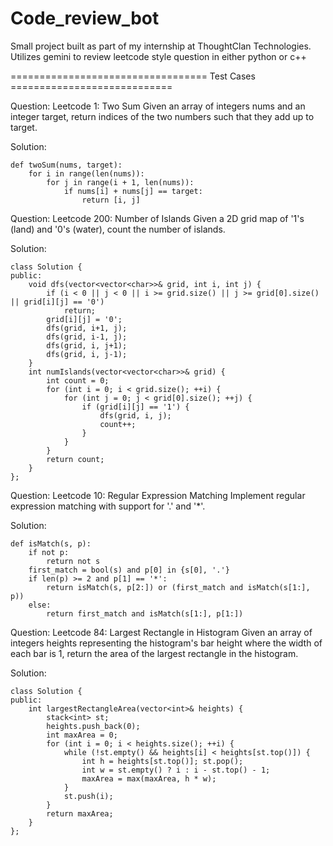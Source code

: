 # Code_review_bot
Small project built as part of my internship at ThoughtClan Technologies.
Utilizes gemini to review leetcode style question in either python or c++

================================== Test Cases ============================

Question:
Leetcode 1: Two Sum
Given an array of integers nums and an integer target, return indices of the two numbers such that they add up to target.

Solution:
```
def twoSum(nums, target):
    for i in range(len(nums)):
        for j in range(i + 1, len(nums)):
            if nums[i] + nums[j] == target:
                return [i, j]
```
Question:
Leetcode 200: Number of Islands
Given a 2D grid map of '1's (land) and '0's (water), count the number of islands.

Solution:
```
class Solution {
public:
    void dfs(vector<vector<char>>& grid, int i, int j) {
        if (i < 0 || j < 0 || i >= grid.size() || j >= grid[0].size() || grid[i][j] == '0')
            return;
        grid[i][j] = '0';
        dfs(grid, i+1, j);
        dfs(grid, i-1, j);
        dfs(grid, i, j+1);
        dfs(grid, i, j-1);
    }
    int numIslands(vector<vector<char>>& grid) {
        int count = 0;
        for (int i = 0; i < grid.size(); ++i) {
            for (int j = 0; j < grid[0].size(); ++j) {
                if (grid[i][j] == '1') {
                    dfs(grid, i, j);
                    count++;
                }
            }
        }
        return count;
    }
};
```
Question:
Leetcode 10: Regular Expression Matching
Implement regular expression matching with support for '.' and '*'.

Solution:
```
def isMatch(s, p):
    if not p:
        return not s
    first_match = bool(s) and p[0] in {s[0], '.'}
    if len(p) >= 2 and p[1] == '*':
        return isMatch(s, p[2:]) or (first_match and isMatch(s[1:], p))
    else:
        return first_match and isMatch(s[1:], p[1:])
```
Question:
Leetcode 84: Largest Rectangle in Histogram
Given an array of integers heights representing the histogram's bar height where the width of each bar is 1, return the area of the largest rectangle in the histogram.

Solution:
```
class Solution {
public:
    int largestRectangleArea(vector<int>& heights) {
        stack<int> st;
        heights.push_back(0);
        int maxArea = 0;
        for (int i = 0; i < heights.size(); ++i) {
            while (!st.empty() && heights[i] < heights[st.top()]) {
                int h = heights[st.top()]; st.pop();
                int w = st.empty() ? i : i - st.top() - 1;
                maxArea = max(maxArea, h * w);
            }
            st.push(i);
        }
        return maxArea;
    }
};
```
